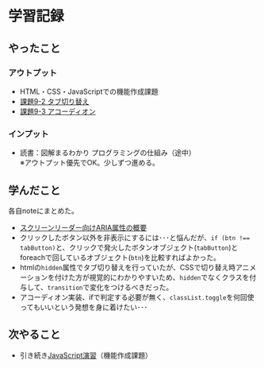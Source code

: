# 学習記録

## やったこと

### アウトプット
- HTML・CSS・JavaScriptでの機能作成課題
- [課題9-2 タブ切り替え](../practice/javascript_tasks/9_funcs/)
- [課題9-3 アコーディオン](../practice/javascript_tasks/9_funcs/)

### インプット
- 読書：図解まるわかり プログラミングの仕組み（途中）  
※アウトプット優先でOK。少しずつ進める。

## 学んだこと
各自noteにまとめた。  
- [スクリーンリーダー向けARIA属性の概要](../note/javascript/knowledge-wai_aria.md)
- クリックしたボタン以外を非表示にするには･･･と悩んだが、`if (btn !== tabButton)`と、クリックで発火したボタンオブジェクト(`tabButton`)とforeachで回しているオブジェクト(`btn`)を比較すればよかった。
- htmlの`hidden`属性でタブ切り替えを行っていたが、CSSで切り替え時アニメーションを付けた方が視覚的にわかりやすいため、`hidden`でなくクラスを付与して、`transition`で変化をつけるべきだった。
- アコーディオン実装、ifで判定する必要が無く、`classList.toggle`を何回使ってもいいという発想を身に着けたい･･･

## 次やること
- 引き続き[JavaScript演習](../practice/javascript_tasks/9_funcs/)（機能作成課題）